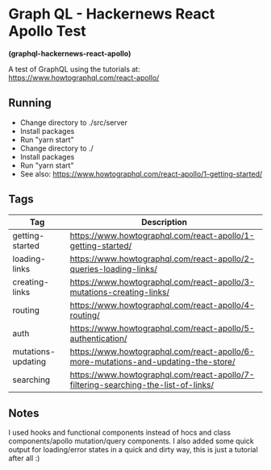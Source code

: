 # Graph QL - Hackernews React Apollo Test

**(graphql-hackernews-react-apollo)**

A test of GraphQL using the tutorials at: https://www.howtographql.com/react-apollo/

## Running

- Change directory to ./src/server
- Install packages
- Run "yarn start"
- Change directory to ./
- Install packages
- Run "yarn start"
- See also: https://www.howtographql.com/react-apollo/1-getting-started/

## Tags

| Tag                | Description                                                                        |
| ------------------ | ---------------------------------------------------------------------------------- |
| getting-started    | https://www.howtographql.com/react-apollo/1-getting-started/                       |
| loading-links      | https://www.howtographql.com/react-apollo/2-queries-loading-links/                 |
| creating-links     | https://www.howtographql.com/react-apollo/3-mutations-creating-links/              |
| routing            | https://www.howtographql.com/react-apollo/4-routing/                               |
| auth               | https://www.howtographql.com/react-apollo/5-authentication/                        |
| mutations-updating | https://www.howtographql.com/react-apollo/6-more-mutations-and-updating-the-store/ |
| searching          | https://www.howtographql.com/react-apollo/7-filtering-searching-the-list-of-links/ |

## Notes

I used hooks and functional components instead of hocs and class components/apollo mutation/query components. I also added some quick output for loading/error states in a quick and dirty way, this is just a tutorial after all :)
